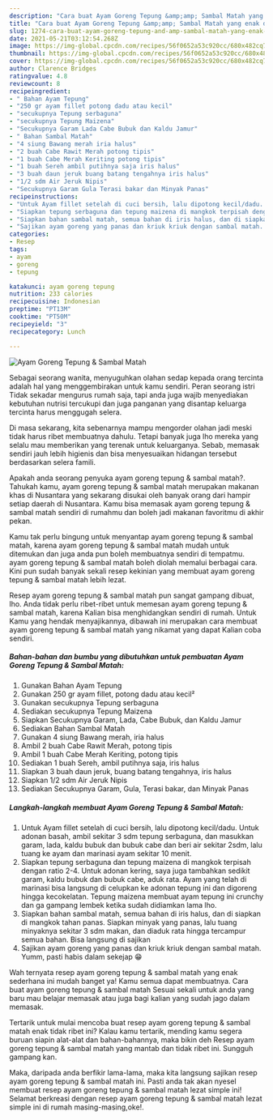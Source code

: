 ```yaml
---
description: "Cara buat Ayam Goreng Tepung &amp;amp; Sambal Matah yang enak dan Mudah Dibuat"
title: "Cara buat Ayam Goreng Tepung &amp;amp; Sambal Matah yang enak dan Mudah Dibuat"
slug: 1274-cara-buat-ayam-goreng-tepung-and-amp-sambal-matah-yang-enak-dan-mudah-dibuat
date: 2021-05-21T03:12:54.268Z
image: https://img-global.cpcdn.com/recipes/56f0652a53c920cc/680x482cq70/ayam-goreng-tepung-sambal-matah-foto-resep-utama.jpg
thumbnail: https://img-global.cpcdn.com/recipes/56f0652a53c920cc/680x482cq70/ayam-goreng-tepung-sambal-matah-foto-resep-utama.jpg
cover: https://img-global.cpcdn.com/recipes/56f0652a53c920cc/680x482cq70/ayam-goreng-tepung-sambal-matah-foto-resep-utama.jpg
author: Clarence Bridges
ratingvalue: 4.8
reviewcount: 8
recipeingredient:
- " Bahan Ayam Tepung"
- "250 gr ayam fillet potong dadu atau kecil"
- "secukupnya Tepung serbaguna"
- "secukupnya Tepung Maizena"
- "Secukupnya Garam Lada Cabe Bubuk dan Kaldu Jamur"
- " Bahan Sambal Matah"
- "4 siung Bawang merah iria halus"
- "2 buah Cabe Rawit Merah potong tipis"
- "1 buah Cabe Merah Keriting potong tipis"
- "1 buah Sereh ambil putihnya saja iris halus"
- "3 buah daun jeruk buang batang tengahnya iris halus"
- "1/2 sdm Air Jeruk Nipis"
- "Secukupnya Garam Gula Terasi bakar dan Minyak Panas"
recipeinstructions:
- "Untuk Ayam fillet setelah di cuci bersih, lalu dipotong kecil/dadu. Untuk adonan basah, ambil sekitar 3 sdm tepung serbaguna, dan masukkan garam, lada, kaldu bubuk dan bubuk cabe dan beri air sekitar 2sdm, lalu tuang ke ayam dan marinasi ayam sekitar 10 menit."
- "Siapkan tepung serbaguna dan tepung maizena di mangkok terpisah dengan ratio 2-4. Untuk adonan kering, saya juga tambahkan sedikit garam, kaldu bubuk dan bubuk cabe, aduk rata. Ayam yang telah di marinasi bisa langsung di celupkan ke adonan tepung ini dan digoreng hingga kecokelatan. Tepung maizena membuat ayam tepung ini crunchy dan ga gampang lembek ketika sudah didiamkan lama lho."
- "Siapkan bahan sambal matah, semua bahan di iris halus, dan di siapkan di mangkok tahan panas. Siapkan minyak yang panas, lalu tuang minyaknya sekitar 3 sdm makan, dan diaduk rata hingga tercampur semua bahan. Bisa langsung di sajikan"
- "Sajikan ayam goreng yang panas dan kriuk kriuk dengan sambal matah. Yumm, pasti habis dalam sekejap 😁"
categories:
- Resep
tags:
- ayam
- goreng
- tepung

katakunci: ayam goreng tepung 
nutrition: 233 calories
recipecuisine: Indonesian
preptime: "PT13M"
cooktime: "PT50M"
recipeyield: "3"
recipecategory: Lunch

---
```



![Ayam Goreng Tepung &amp; Sambal Matah](https://img-global.cpcdn.com/recipes/56f0652a53c920cc/680x482cq70/ayam-goreng-tepung-sambal-matah-foto-resep-utama.jpg)

Sebagai seorang wanita, menyuguhkan olahan sedap kepada orang tercinta adalah hal yang menggembirakan untuk kamu sendiri. Peran seorang istri Tidak sekadar mengurus rumah saja, tapi anda juga wajib menyediakan kebutuhan nutrisi tercukupi dan juga panganan yang disantap keluarga tercinta harus menggugah selera.

Di masa  sekarang, kita sebenarnya mampu mengorder olahan jadi meski tidak harus ribet membuatnya dahulu. Tetapi banyak juga lho mereka yang selalu mau memberikan yang terenak untuk keluarganya. Sebab, memasak sendiri jauh lebih higienis dan bisa menyesuaikan hidangan tersebut berdasarkan selera famili. 



Apakah anda seorang penyuka ayam goreng tepung &amp; sambal matah?. Tahukah kamu, ayam goreng tepung &amp; sambal matah merupakan makanan khas di Nusantara yang sekarang disukai oleh banyak orang dari hampir setiap daerah di Nusantara. Kamu bisa memasak ayam goreng tepung &amp; sambal matah sendiri di rumahmu dan boleh jadi makanan favoritmu di akhir pekan.

Kamu tak perlu bingung untuk menyantap ayam goreng tepung &amp; sambal matah, karena ayam goreng tepung &amp; sambal matah mudah untuk ditemukan dan juga anda pun boleh membuatnya sendiri di tempatmu. ayam goreng tepung &amp; sambal matah boleh diolah memalui berbagai cara. Kini pun sudah banyak sekali resep kekinian yang membuat ayam goreng tepung &amp; sambal matah lebih lezat.

Resep ayam goreng tepung &amp; sambal matah pun sangat gampang dibuat, lho. Anda tidak perlu ribet-ribet untuk memesan ayam goreng tepung &amp; sambal matah, karena Kalian bisa menghidangkan sendiri di rumah. Untuk Kamu yang hendak menyajikannya, dibawah ini merupakan cara membuat ayam goreng tepung &amp; sambal matah yang nikamat yang dapat Kalian coba sendiri.

<!--inarticleads1-->

##### Bahan-bahan dan bumbu yang dibutuhkan untuk pembuatan Ayam Goreng Tepung &amp; Sambal Matah:

1. Gunakan  Bahan Ayam Tepung
1. Gunakan 250 gr ayam fillet, potong dadu atau kecil²
1. Gunakan secukupnya Tepung serbaguna
1. Sediakan secukupnya Tepung Maizena
1. Siapkan Secukupnya Garam, Lada, Cabe Bubuk, dan Kaldu Jamur
1. Sediakan  Bahan Sambal Matah
1. Gunakan 4 siung Bawang merah, iria halus
1. Ambil 2 buah Cabe Rawit Merah, potong tipis
1. Ambil 1 buah Cabe Merah Keriting, potong tipis
1. Sediakan 1 buah Sereh, ambil putihnya saja, iris halus
1. Siapkan 3 buah daun jeruk, buang batang tengahnya, iris halus
1. Siapkan 1/2 sdm Air Jeruk Nipis
1. Sediakan Secukupnya Garam, Gula, Terasi bakar, dan Minyak Panas




<!--inarticleads2-->

##### Langkah-langkah membuat Ayam Goreng Tepung &amp; Sambal Matah:

1. Untuk Ayam fillet setelah di cuci bersih, lalu dipotong kecil/dadu. Untuk adonan basah, ambil sekitar 3 sdm tepung serbaguna, dan masukkan garam, lada, kaldu bubuk dan bubuk cabe dan beri air sekitar 2sdm, lalu tuang ke ayam dan marinasi ayam sekitar 10 menit.
1. Siapkan tepung serbaguna dan tepung maizena di mangkok terpisah dengan ratio 2-4. Untuk adonan kering, saya juga tambahkan sedikit garam, kaldu bubuk dan bubuk cabe, aduk rata. Ayam yang telah di marinasi bisa langsung di celupkan ke adonan tepung ini dan digoreng hingga kecokelatan. Tepung maizena membuat ayam tepung ini crunchy dan ga gampang lembek ketika sudah didiamkan lama lho.
1. Siapkan bahan sambal matah, semua bahan di iris halus, dan di siapkan di mangkok tahan panas. Siapkan minyak yang panas, lalu tuang minyaknya sekitar 3 sdm makan, dan diaduk rata hingga tercampur semua bahan. Bisa langsung di sajikan
1. Sajikan ayam goreng yang panas dan kriuk kriuk dengan sambal matah. Yumm, pasti habis dalam sekejap 😁




Wah ternyata resep ayam goreng tepung &amp; sambal matah yang enak sederhana ini mudah banget ya! Kamu semua dapat membuatnya. Cara buat ayam goreng tepung &amp; sambal matah Sesuai sekali untuk anda yang baru mau belajar memasak atau juga bagi kalian yang sudah jago dalam memasak.

Tertarik untuk mulai mencoba buat resep ayam goreng tepung &amp; sambal matah enak tidak ribet ini? Kalau kamu tertarik, mending kamu segera buruan siapin alat-alat dan bahan-bahannya, maka bikin deh Resep ayam goreng tepung &amp; sambal matah yang mantab dan tidak ribet ini. Sungguh gampang kan. 

Maka, daripada anda berfikir lama-lama, maka kita langsung sajikan resep ayam goreng tepung &amp; sambal matah ini. Pasti anda tak akan nyesel membuat resep ayam goreng tepung &amp; sambal matah lezat simple ini! Selamat berkreasi dengan resep ayam goreng tepung &amp; sambal matah lezat simple ini di rumah masing-masing,oke!.

